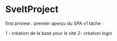 # SveltProject
first priview : premier aperçu du SPA v1
tâche :

1 - création de la base pour le site
2- création login

